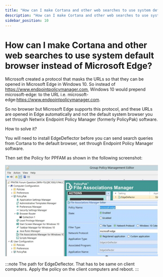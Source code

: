 ```yaml
---
title: "How can I make Cortana and other web searches to use system default browser instead of Microsoft Edge?"
description: "How can I make Cortana and other web searches to use system default browser instead of Microsoft Edge?"
sidebar_position: 10
---
```


# How can I make Cortana and other web searches to use system default browser instead of Microsoft Edge?

Microsoft created a protocol that masks the URLs so that they can be opened in Microsoft Edge in Windows 10. So instead of https://www.endpointpolicymanager.com, Windows 10 would prepend microsoft-edge: to the URL i.e. microsoft-edge:https://www.endpointpolicymanager.com.

So no browser but Microsoft Edge supports this protocol, and these URLs are opened in Edge automatically and not the default system browser you set through Netwrix Endpoint Policy Manager (formerly PolicyPak) software.

How to solve it?

You will need to install EdgeDeflector before you can send search queries from Cortana to the default browser, set through Endpoint Policy Manager software.

Then set the Policy for PPFAM as shown in the following screenshot:

![730_1_ddfgdsfgfg](../assets/730_1_ddfgdsfgfg.webp)

:::note
The path for EdgeDeflector. That has to be same on client computers.
Apply the policy on the client computers and reboot.
:::